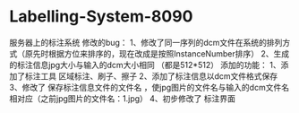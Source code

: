 # Labelling-System-8090
服务器上的标注系统
修改的bug：
  1、修改了同一序列的dcm文件在系统的排列方式（原先时根据方位来排序的，现在改成是按照InstanceNumber排序）
  2、生成的标注信息jpg大小与输入的dcm大小相同  （都是512*512）
添加的功能：
  1、添加了标注工具  区域标注、刷子、擦子
  2、添加了标注信息以dcm文件格式保存
  3、修改了 保存标注信息文件的文件名 ，使jpg图片的文件名与输入的dcm文件名相对应（之前jpg图片的文件名：1.jpg）
  4、初步修改了 标注界面
